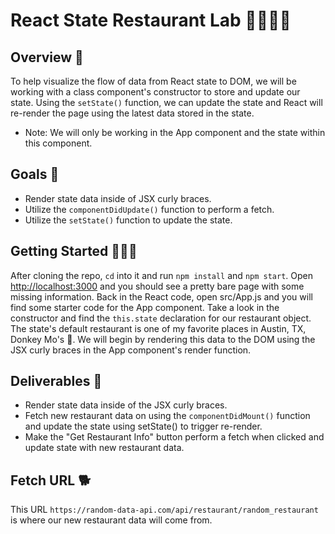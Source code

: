 # React State Restaurant Lab 🍟🍗🥓🍔

## Overview 👀
To help visualize the flow of data from React state to DOM, we will be working with a class component's constructor to store and update our state. Using the `setState()` function, we can update the state and React will re-render the page using the latest data stored in the state.

* Note: We will only be working in the App component and the state within this component.

## Goals 🎯
- Render state data inside of JSX curly braces.
- Utilize the `componentDidUpdate()` function to perform a fetch.
- Utilize the `setState()` function to update the state.

## Getting Started 🏃🏽‍♀️
After cloning the repo, `cd` into it and run `npm install` and `npm start`. Open [http://localhost:3000](http://localhost:3000) and you should see a pretty bare page with some missing information. Back in the React code, open src/App.js and you will find some starter code for the App component. Take a look in the constructor and find the `this.state` declaration for our restaurant object. The state's default restaurant is one of my favorite places in Austin, TX, Donkey Mo's 🤤. We will begin by rendering this data to the DOM using the JSX curly braces in the App component's render function. 

## Deliverables 🚚
- Render state data inside of the JSX curly braces. 
- Fetch new restaurant data on using the `componentDidMount()` function and update the state using setState() to trigger re-render. 
- Make the "Get Restaurant Info" button perform a fetch when clicked and update state with new restaurant data. 

## Fetch URL 🐕
This URL `https://random-data-api.com/api/restaurant/random_restaurant` is where our new restaurant data will come from. 












